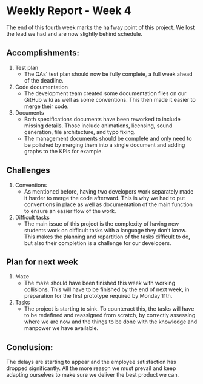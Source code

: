 # Weekly Report - Week 4

The end of this fourth week marks the halfway point of this project. We lost the lead we had and are now slightly behind schedule.

## Accomplishments:
1. Test plan
   - The QAs' test plan should now be fully complete, a full week ahead of the deadline.
2. Code documentation
   - The development team created some documentation files on our GitHub wiki as well as some conventions. This then made it easier to merge their code.
3. Documents
   - Both specifications documents have been reworked to include missing details. Those include animations, licensing, sound generation, file architecture, and typo fixing.
   - The management documents should be complete and only need to be polished by merging them into a single document and adding graphs to the KPIs for example.

## Challenges
1. Conventions
   - As mentioned before, having two developers work separately made it harder to merge the code afterward. This is why we had to put conventions in place as well as documentation of the main function to ensure an easier flow of the work.
2. Difficult tasks
   - The main issue of this project is the complexity of having new students work on difficult tasks with a language they don't know. This makes the planning and repartition of the tasks difficult to do, but also their completion is a challenge for our developers.

## Plan for next week
1. Maze
   - The maze should have been finished this week with working collisions. This will have to be finished by the end of next week, in preparation for the first prototype required by Monday 11th.
2. Tasks
   - The project is starting to sink. To counteract this, the tasks will have to be redefined and reassigned from scratch, by correctly assessing where we are now and the things to be done with the knowledge and manpower we have available.

## Conclusion:

The delays are starting to appear and the employee satisfaction has dropped significantly. All the more reason we must prevail and keep adapting ourselves to make sure we deliver the best product we can.